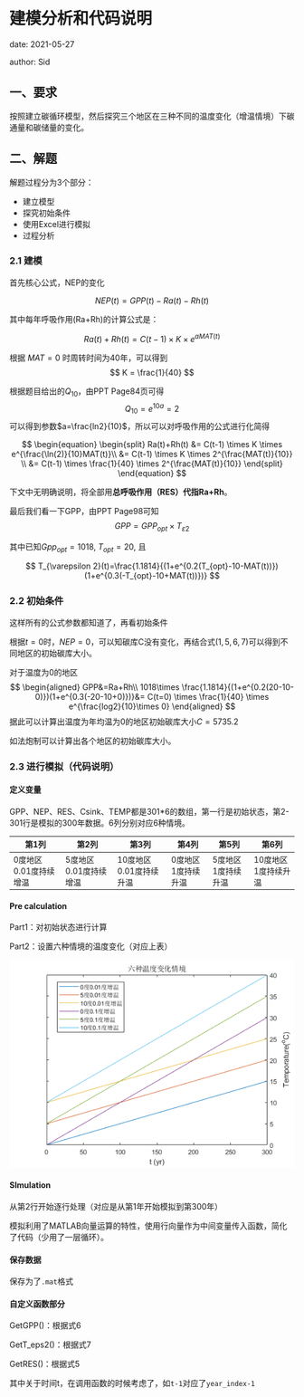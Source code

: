 # 建模分析和代码说明

date: 2021-05-27

author:  Sid

## 一、要求

按照建立碳循环模型，然后探究三个地区在三种不同的温度变化（增温情境）下碳通量和碳储量的变化。

## 二、解题

解题过程分为3个部分：
* 建立模型
* 探究初始条件
* 使用Excel进行模拟
* 过程分析

### 2.1 建模
首先核心公式，NEP的变化

$$
NEP(t)= GPP(t)-Ra(t)-Rh(t) 
$$

其中每年呼吸作用(Ra+Rh)的计算公式是：

$$
Ra(t)+Rh(t)=C(t-1) \times K \times e^{aMAT(t)}  
$$

根据 $MAT=0$ 时周转时间为40年，可以得到
$$
K = \frac{1}{40}
$$

根据题目给出的$Q_{10}$，由PPT Page84页可得
$$
Q_{10}  =e^{10a}   =2
$$
可以得到参数$a=\frac{ln2}{10}$，所以可以对呼吸作用的公式进行化简得

$$
\begin{equation}
\begin{split}
Ra(t)+Rh(t) &=  C(t-1) \times K \times e^{\frac{\ln(2)}{10}MAT(t)}\\
&= C(t-1) \times K \times 2^{\frac{MAT(t)}{10}} \\
&= C(t-1) \times \frac{1}{40} \times 2^{\frac{MAT(t)}{10}}
\end{split} 
\end{equation}
$$

下文中无明确说明，将全部用**总呼吸作用（RES）代指Ra+Rh**。

最后我们看一下GPP，由PPT Page98可知
$$
GPP = GPP_{opt} \times T_{\varepsilon 2}
$$

其中已知$Gpp_{opt}=1018$, $T_{opt}=20$, 且

$$
T_{\varepsilon 2}(t)=\frac{1.1814}{(1+e^{0.2(T_{opt}-10-MAT(t))})(1+e^{0.3(-T_{opt}-10+MAT(t))})}  
$$

### 2.2 初始条件

这样所有的公式参数都知道了，再看初始条件

根据$t=0$时，$NEP=0$，可以知碳库C没有变化，再结合式$(1, 5, 6, 7)$可以得到不同地区的初始碳库大小。

对于温度为0的地区
$$
\begin{aligned}
GPP&=Ra+Rh\\
1018\times \frac{1.1814}{(1+e^{0.2(20-10-0)})(1+e^{0.3(-20-10+0)})}&= C(t=0) \times \frac{1}{40} \times e^{\frac{log2}{10}\times 0}
\end{aligned}
$$
据此可以计算出温度为年均温为0的地区初始碳库大小$C=5735.2$

如法炮制可以计算出各个地区的初始碳库大小。

### 2.3 进行模拟（代码说明）

#### 定义变量

GPP、NEP、RES、Csink、TEMP都是301*6的数组，第一行是初始状态，第2-301行是模拟的300年数据。6列分别对应6种情境。

|第1列|第2列|第3列|第4列|第5列|第6列|
|---|---|---|---|---|---|
|0度地区0.01度持续增温|5度地区0.01度持续增温|10度地区0.01度持续升温|0度地区1度持续升温|5度地区1度持续升温|10度地区1度持续升温|

#### Pre calculation

Part1：对初始状态进行计算

Part2：设置六种情境的温度变化（对应上表）

![](report.assets/Temp.png)

#### SImulation

从第2行开始逐行处理（对应是从第1年开始模拟到第300年）

模拟利用了MATLAB向量运算的特性，使用行向量作为中间变量传入函数，简化了代码（少用了一层循环）。

#### 保存数据

保存为了`.mat`格式

#### 自定义函数部分

GetGPP()：根据式6

GetT_eps2()：根据式7

GetRES()：根据式5

其中关于时间t，在调用函数的时候考虑了，如`t-1`对应了`year_index-1`

